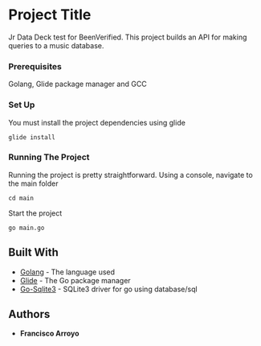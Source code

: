 # Project Title

Jr Data Deck test for BeenVerified. 
This project builds an API for making queries to a music database.

### Prerequisites

Golang, Glide package manager and GCC

### Set Up

You must install the project dependencies using glide
```
glide install
```

### Running The Project

Running the project is pretty straightforward. Using a console, navigate to the main folder
```
cd main
```
Start the project

```
go main.go
```

## Built With

* [Golang](https://golang.org/) - The language used
* [Glide](https://github.com/Masterminds/glide) - The Go package manager
* [Go-Sqlite3](https://github.com/mattn/go-sqlite3) - SQLite3 driver for go using database/sql

## Authors

* **Francisco Arroyo** 


